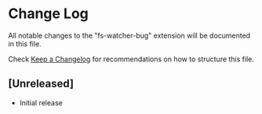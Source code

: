 # Change Log

All notable changes to the "fs-watcher-bug" extension will be documented in this file.

Check [Keep a Changelog](http://keepachangelog.com/) for recommendations on how to structure this file.

## [Unreleased]

- Initial release